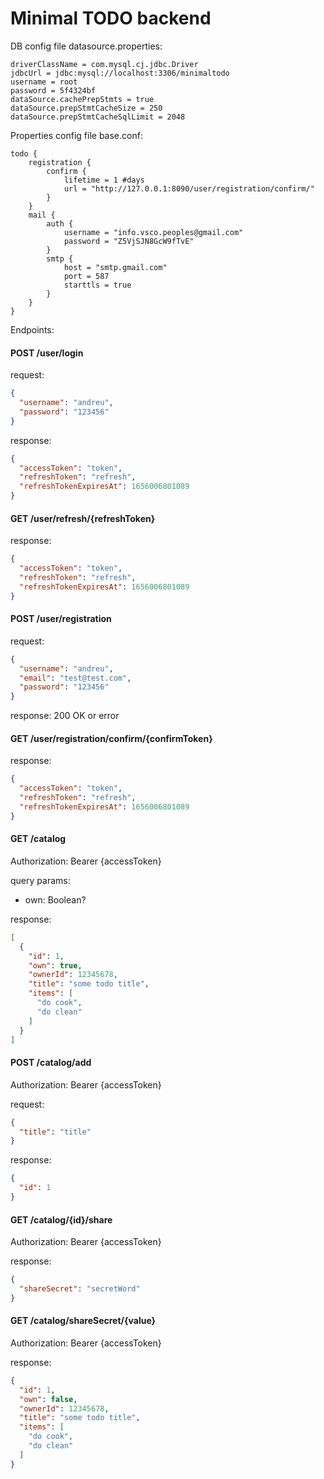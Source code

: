 # Minimal TODO backend

DB config file datasource.properties:
```
driverClassName = com.mysql.cj.jdbc.Driver
jdbcUrl = jdbc:mysql://localhost:3306/minimaltodo
username = root
password = 5f4324bf
dataSource.cachePrepStmts = true
dataSource.prepStmtCacheSize = 250
dataSource.prepStmtCacheSqlLimit = 2048
```

Properties config file base.conf:
```
todo {
    registration {
        confirm {
            lifetime = 1 #days
            url = "http://127.0.0.1:8090/user/registration/confirm/"
        }
    }
    mail {
        auth {
            username = "info.vsco.peoples@gmail.com"
            password = "Z5VjSJN8GcW9fTvE"
        }
        smtp {
            host = "smtp.gmail.com"
            port = 587
            starttls = true
        }
    }
}
```

Endpoints:
#### POST /user/login

request:
```json
{
  "username": "andreu",
  "password": "123456"
}
```

response:
```json
{
  "accessToken": "token",
  "refreshToken": "refresh",
  "refreshTokenExpiresAt": 1656006801089
}
```

#### GET /user/refresh/{refreshToken}

response:
```json
{
  "accessToken": "token",
  "refreshToken": "refresh",
  "refreshTokenExpiresAt": 1656006801089
}
```

#### POST /user/registration

request:
```json
{
  "username": "andreu",
  "email": "test@test.com",
  "password": "123456"
}
```

response: 200 OK or error

#### GET /user/registration/confirm/{confirmToken}
response:
```json
{
  "accessToken": "token",
  "refreshToken": "refresh",
  "refreshTokenExpiresAt": 1656006801089
}
```
#### GET /catalog
Authorization: Bearer {accessToken}

query params:
* own: Boolean?

response:
```json
[
  {
    "id": 1,
    "own": true,
    "ownerId": 12345678,
    "title": "some todo title",
    "items": [
      "do cook",
      "do clean"
    ]
  }
]
```

#### POST /catalog/add
Authorization: Bearer {accessToken}

request:
```json
{
  "title": "title"
}
```

response:
```json
{
  "id": 1
}
```

#### GET /catalog/{id}/share
Authorization: Bearer {accessToken}

response:
```json
{
  "shareSecret": "secretWord"
}
```

#### GET /catalog/shareSecret/{value}
Authorization: Bearer {accessToken}

response:
```json
{
  "id": 1,
  "own": false,
  "ownerId": 12345678,
  "title": "some todo title",
  "items": [
    "do cook",
    "do clean"
  ]
}
```